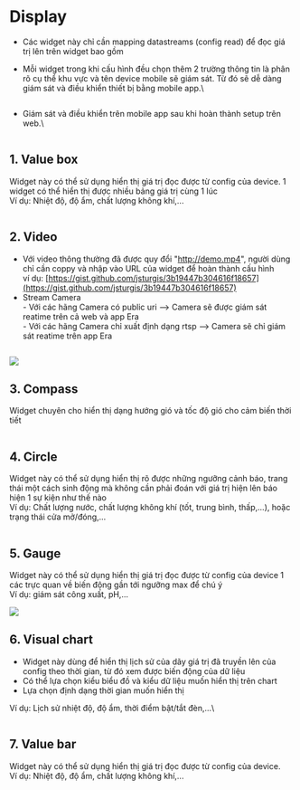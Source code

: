 # Display

* Các widget này chỉ cần mapping datastreams (config read) để đọc giá trị lên trên widget bao gồm
*   Mỗi widget trong khi cấu hình đều chọn thêm 2 trường thông tin là phân rõ cụ thể khu vực và tên device mobile sẽ giám sát. Từ đó sẽ dễ dàng giám sát và điều khiển thiết bị bằng mobile app.\


    <figure><img src="../../../.gitbook/assets/image (19) (1).png" alt=""><figcaption></figcaption></figure>
*   Giám sát và điều khiển trên mobile app sau khi hoàn thành setup trên web.\


    <figure><img src="../../../.gitbook/assets/image (29) (1).png" alt=""><figcaption></figcaption></figure>

## 1. Value box

Widget này có thể sử dụng hiển thị giá trị đọc được từ config của device. 1 widget có thể hiển thị được nhiều bảng giá trị cùng 1 lúc\
Ví dụ: Nhiệt độ, độ ẩm, chất lượng không khí,...

<figure><img src="../../../.gitbook/assets/image (27) (2).png" alt=""><figcaption></figcaption></figure>

## 2. Video

* Với video thông thường đã được quy đổi "http://demo.mp4", người dùng chỉ cần coppy và nhập vào URL của widget để hoàn thành cấu hình\
  ví dụ: [https://gist.github.com/jsturgis/3b19447b304616f18657](https://gist.github.com/jsturgis/3b19447b304616f18657)
* Stream Camera\
  \- Với các hãng Camera có public uri --> Camera sẽ được giám sát reatime trên cả web và app Era\
  \- Với các hãng Camera chỉ xuất định dạng rtsp -->  Camera sẽ chỉ giám sát reatime trên app Era

<figure><img src="../../../.gitbook/assets/image (14) (1).png" alt=""><figcaption></figcaption></figure>

![](<../../../.gitbook/assets/image (21) (1).png>)

## 3. Compass

Widget chuyên cho hiển thị dạng hướng gió và tốc độ gió cho cảm biến thời tiết

<figure><img src="../../../.gitbook/assets/image (17) (1).png" alt=""><figcaption></figcaption></figure>

## 4. Circle

Widget này có thể sử dụng hiển thị rõ được những ngưỡng cảnh báo, trang thái một cách sinh động  mà không cần phải đoán với giá trị hiện lên báo hiện 1 sự kiện như thế nào\
Ví dụ: Chất lượng nước, chất lượng không khí (tốt, trung bình, thấp,...), hoặc trạng thái cửa mở/đóng,...&#x20;

<figure><img src="../../../.gitbook/assets/image (3) (1) (2).png" alt=""><figcaption></figcaption></figure>

## 5. Gauge

Widget này có thể sử dụng hiển thị giá trị đọc được từ config của device 1 các trực quan về biến động gần tới ngưỡng max để chú ý\
Ví dụ: giám sát công xuất, pH,...

![](<../../../.gitbook/assets/image (10) (1).png>)

## 6. Visual chart

* Widget này dùng để hiển thị lịch sử của dãy giá trị đã truyền lên của config theo thời gian, từ đó xem được biến động của dữ liệu
* Có thể lựa chọn kiểu biểu đồ và kiểu dữ liệu muốn hiển thị trên chart
* Lựa chọn định dạng thời gian muốn hiển thị

Ví dụ: Lịch sử nhiệt độ, độ ẩm, thời điểm bật/tắt đèn,...\


<figure><img src="../../../.gitbook/assets/image (6) (1).png" alt=""><figcaption></figcaption></figure>

## 7. Value bar

Widget này có thể sử dụng hiển thị giá trị đọc được từ config của device.\
Ví dụ: Nhiệt độ, độ ẩm, chất lượng không khí,...

<figure><img src="../../../.gitbook/assets/image (31) (2).png" alt=""><figcaption></figcaption></figure>

